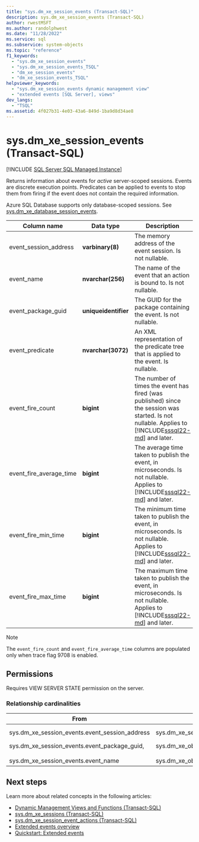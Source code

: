 ```yaml
---
title: "sys.dm_xe_session_events (Transact-SQL)"
description: sys.dm_xe_session_events (Transact-SQL)
author: rwestMSFT
ms.author: randolphwest
ms.date: "11/28/2022"
ms.service: sql
ms.subservice: system-objects
ms.topic: "reference"
f1_keywords:
  - "sys.dm_xe_session_events"
  - "sys.dm_xe_session_events_TSQL"
  - "dm_xe_session_events"
  - "dm_xe_session_events_TSQL"
helpviewer_keywords:
  - "sys.dm_xe_session_events dynamic management view"
  - "extended events [SQL Server], views"
dev_langs:
  - "TSQL"
ms.assetid: 4f027b31-4e03-43a6-849d-1ba9d8d34ae8
---
```

# sys.dm_xe_session_events (Transact-SQL)
[!INCLUDE [SQL Server SQL Managed Instance](../../includes/applies-to-version/sql-asdbmi.md)]

Returns information about events for *active* server-scoped sessions. Events are discrete execution points. Predicates can be applied to events to stop them from firing if the event does not contain the required information.

Azure SQL Database supports only database-scoped sessions. See [sys.dm_xe_database_session_events](sys-dm-xe-database-session-events-azure-sql-database.md).
   
|Column name|Data type|Description|  
|-----------------|---------------|-----------------|  
|event_session_address|**varbinary(8)**|The memory address of the event session. Is not nullable.|  
|event_name|**nvarchar(256)**|The name of the event that an action is bound to. Is not nullable.|  
|event_package_guid|**uniqueidentifier**|The GUID for the package containing the event. Is not nullable.|  
|event_predicate|**nvarchar(3072)**|An XML representation of the predicate tree that is applied to the event. Is nullable.|  
|event_fire_count|**bigint**|The number of times the event has fired (was published) since the session was started. Is not nullable. Applies to [!INCLUDE[sssql22-md](../../includes/sssql22-md.md)] and later.|  
|event_fire_average_time|**bigint**|The average time taken to publish the event, in microseconds. Is not nullable. Applies to [!INCLUDE[sssql22-md](../../includes/sssql22-md.md)] and later.|  
|event_fire_min_time|**bigint**|The minimum time taken to publish the event, in microseconds. Is not nullable. Applies to [!INCLUDE[sssql22-md](../../includes/sssql22-md.md)] and later.|  
|event_fire_max_time|**bigint**|The maximum time taken to publish the event, in microseconds. Is not nullable. Applies to [!INCLUDE[sssql22-md](../../includes/sssql22-md.md)] and later.|  
  
> [!NOTE]
> The `event_fire_count` and `event_fire_average_time` columns are populated only when trace flag 9708 is enabled.

## Permissions

Requires VIEW SERVER STATE permission on the server.  
  
### Relationship cardinalities  
  
|From|To|Relationship|  
|----------|--------|------------------|  
|sys.dm_xe_session_events.event_session_address|sys.dm_xe_sessions.address|Many-to-one|  
|sys.dm_xe_session_events.event_package_guid,<br /><br /> sys.dm_xe_session_events.event_name|sys.dm_xe_objects.name,<br /><br /> sys.dm_xe_objects.package_guid|Many-to-one|  
  
## Next steps

Learn more about related concepts in the following articles:

- [Dynamic Management Views and Functions &#40;Transact-SQL&#41;](~/relational-databases/system-dynamic-management-views/system-dynamic-management-views.md)
- [sys.dm_xe_sessions (Transact-SQL)](sys-dm-xe-sessions-transact-sql.md)
- [sys.dm_xe_session_event_actions (Transact-SQL)](sys-dm-xe-session-event-actions-transact-sql.md)
- [Extended events overview](../extended-events/extended-events.md)
- [Quickstart: Extended events](../extended-events/quick-start-extended-events-in-sql-server.md)
